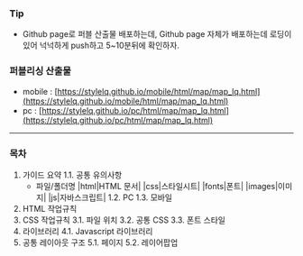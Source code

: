 ### Tip
- Github page로 퍼블 산출물 배포하는데, Github page 자체가 배포하는데 로딩이 있어 넉넉하게 push하고 5~10분뒤에 확인하자.

### 퍼블리싱 산출물
- mobile : [https://stylelq.github.io/mobile/html/map/map_lq.html](https://stylelq.github.io/mobile/html/map/map_lq.html) <br>
- pc : [https://stylelq.github.io/pc/html/map/map_lq.html](https://stylelq.github.io/pc/html/map/map_lq.html)

***

### 목차
1. 가이드 요약
  1.1. 공통 유의사항
    - 파일/폴더명
      |html|HTML 문서|
      |css|스타일시트|
      |fonts|폰트|
      |images|이미지|
      |js|자바스크립트|
  1.2. PC
  1.3. 모바일
2. HTML 작업규칙
3. CSS 작업규칙
  3.1. 파일 위치
  3.2. 공통 CSS
  3.3. 폰트 스타일
4. 라이브러리
  4.1. Javascript 라이브러리
5. 공통 레이아웃 구조
  5.1. 페이지
  5.2. 레이어팝업
